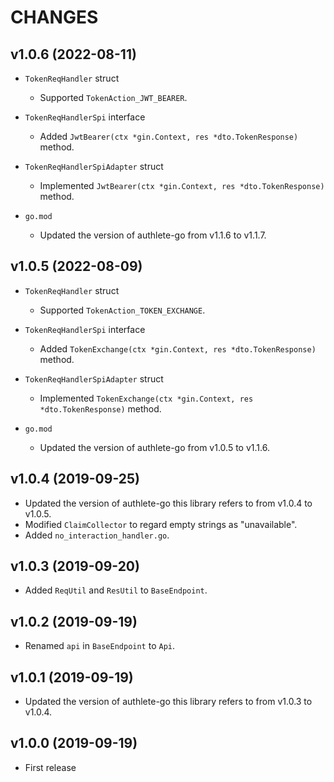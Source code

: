 CHANGES
=======

v1.0.6 (2022-08-11)
-------------------

- `TokenReqHandler` struct
    * Supported `TokenAction_JWT_BEARER`.

- `TokenReqHandlerSpi` interface
    * Added `JwtBearer(ctx *gin.Context, res *dto.TokenResponse)` method.

- `TokenReqHandlerSpiAdapter` struct
    * Implemented `JwtBearer(ctx *gin.Context, res *dto.TokenResponse)` method.

- `go.mod`
    * Updated the version of authlete-go from v1.1.6 to v1.1.7.

v1.0.5 (2022-08-09)
-------------------

- `TokenReqHandler` struct
    * Supported `TokenAction_TOKEN_EXCHANGE`.

- `TokenReqHandlerSpi` interface
    * Added `TokenExchange(ctx *gin.Context, res *dto.TokenResponse)` method.

- `TokenReqHandlerSpiAdapter` struct
    * Implemented `TokenExchange(ctx *gin.Context, res *dto.TokenResponse)` method.

- `go.mod`
    * Updated the version of authlete-go from v1.0.5 to v1.1.6.

v1.0.4 (2019-09-25)
-------------------

- Updated the version of authlete-go this library refers to from v1.0.4 to v1.0.5.
- Modified `ClaimCollector` to regard empty strings as "unavailable".
- Added `no_interaction_handler.go`.

v1.0.3 (2019-09-20)
-------------------

- Added `ReqUtil` and `ResUtil` to `BaseEndpoint`.

v1.0.2 (2019-09-19)
-------------------

- Renamed `api` in `BaseEndpoint` to `Api`.

v1.0.1 (2019-09-19)
-------------------

- Updated the version of authlete-go this library refers to from v1.0.3 to v1.0.4.

v1.0.0 (2019-09-19)
-------------------

- First release
